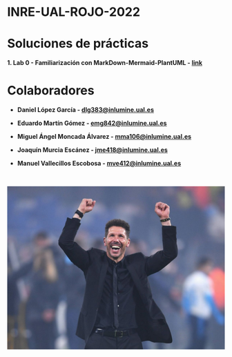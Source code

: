 # INRE-UAL-ROJO-2022

# Soluciones de prácticas
**1. Lab 0 - Familiarización con MarkDown-Mermaid-PlantUML - [link](https://github.com/emg842/INRE-UAL-ROJO-2022/tree/main/LAB0)**

# Colaboradores
- **Daniel López García - dlg383@inlumine.ual.es**

- **Eduardo Martín Gómez - emg842@inlumine.ual.es**

- **Miguel Ángel Moncada Álvarez - mma106@inlumine.ual.es**

- **Joaquín Murcia Escánez - jme418@inlumine.ual.es**

- **Manuel Vallecillos Escobosa - mve412@inlumine.ual.es**

<br>

![pp](cholo.jpg)